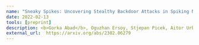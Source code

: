 ```yaml
---
name: "Sneaky Spikes: Uncovering Stealthy Backdoor Attacks in Spiking Neural Networks with Neuromorphic Data"
date: 2022-02-13    
tools: [preprint]
description: <b>Gorka Abad</b>, Oguzhan Ersoy, Stjepan Picek, Aitor Urbieta
external_url:  https://arxiv.org/abs/2302.06279 
---
```

